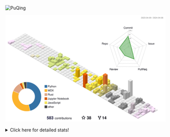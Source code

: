 ![PuQing](https://user-images.githubusercontent.com/27223114/171565019-9a56fae6-b08b-421f-99db-7e830da42371.png)

![](./profile-3d-contrib/profile-season-animate.svg)

<details>
<summary>Click here for detailed stats!</summary>

<!--START_SECTION:waka-->
![Lines of code](https://img.shields.io/badge/From%20Hello%20World%20I%27ve%20Written-1.4%20million%20lines%20of%20code-blue)

**🐱 My GitHub Data** 

> 📦 372.7 kB Used in GitHub's Storage 
 > 
> 🚫 Not Opted to Hire
 > 
> 📜 46 Public Repositories 
 > 
> 🔑 28 Private Repositories 
 > 
**I'm an Early 🐤** 

```text
🌞 Morning                580 commits         ██░░░░░░░░░░░░░░░░░░░░░░░   07.86 % 
🌆 Daytime                3455 commits        ████████████░░░░░░░░░░░░░   46.80 % 
🌃 Evening                1462 commits        █████░░░░░░░░░░░░░░░░░░░░   19.80 % 
🌙 Night                  1885 commits        ██████░░░░░░░░░░░░░░░░░░░   25.54 % 
```


📊 **This Week I Spent My Time On** 

```text
💬 Programming Languages: 
Markdown                 17 hrs 3 mins       ███████████████████░░░░░░   74.30 % 
Other                    5 hrs 7 mins        ██████░░░░░░░░░░░░░░░░░░░   22.33 % 
MDX                      11 mins             ░░░░░░░░░░░░░░░░░░░░░░░░░   00.85 % 
TypeScript               10 mins             ░░░░░░░░░░░░░░░░░░░░░░░░░   00.77 % 
JSON                     7 mins              ░░░░░░░░░░░░░░░░░░░░░░░░░   00.55 % 

🔥 Editors: 
Obsidian                 17 hrs 3 mins       ███████████████████░░░░░░   74.30 % 
iTerm2                   3 hrs 53 mins       ████░░░░░░░░░░░░░░░░░░░░░   16.99 % 
VS Code                  1 hr 59 mins        ██░░░░░░░░░░░░░░░░░░░░░░░   08.71 % 

💻 Operating System: 
Mac                      21 hrs 57 mins      ████████████████████████░   95.67 % 
Windows                  41 mins             █░░░░░░░░░░░░░░░░░░░░░░░░   03.05 % 
WSL                      17 mins             ░░░░░░░░░░░░░░░░░░░░░░░░░   01.28 % 
```


<!--END_SECTION:waka-->
</details>
